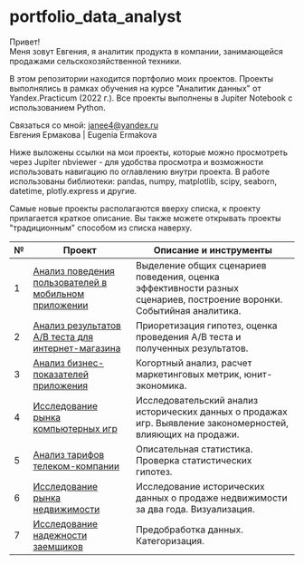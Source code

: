 # portfolio_data_analyst
Привет!  
Меня зовут Евгения, я аналитик продукта в компании, занимающейся продажами сельскохозяйственной техники.  

В этом репозитории находится портфолио моих проектов. Проекты выполнялись в рамках обучения на курсе "Аналитик данных" от Yandex.Practicum (2022 г.). Все проекты выполнены в Jupiter Notebook с использованием Python.  

Связаться со мной: janee4@yandex.ru  
Евгения Ермакова | Eugenia Ermakova

Ниже выложены ссылки на мои проекты, которые можно просмотреть через Jupiter nbviewer - для удобства просмотра и возможности использовать навигацию по оглавлению внутри проекта. В работе использованы библиотеки: pandas, numpy, matplotlib, scipy, seaborn, datetime, plotly.express и другие.

Самые новые проекты располагаются вверху списка, к проекту прилагается краткое описание. Вы также можете открывать проекты "традиционным" способом из списка наверху.


|№  |Проект             |Описание и инструменты                                    |
|---|-------------------|----------------------------------------------------------|
|1  |[Анализ поведения пользователей в мобильном приложении](https://nbviewer.org/github/EvgeniyaErmakova/portfolio_data_analyst/blob/main/Ermakova_E_Final_project_portfolio.ipynb)|Выделение общих сценариев поведения, оценка эффективности разных сценариев, построение воронки. Событийная аналитика.|
|2  |[Анализ результатов A/B теста для интернет-магазина](https://nbviewer.org/github/EvgeniyaErmakova/portfolio_data_analyst/blob/main/Ermakova_E_AB_test_online_shop_portfolio.ipynb)|Приоретизация гипотез, оценка проведения A/B теста и полученных результатов.|
|3 |[Анализ бизнес-показателей приложения](https://nbviewer.org/github/EvgeniyaErmakova/portfolio_data_analyst/blob/main/Ermakova_E_marketing_research_of_application_portfolio.ipynb)|Когортный анализ, расчет маркетинговых метрик, юнит-экономика.|
|4  |[Исследование рынка компьютерных игр](https://nbviewer.org/github/EvgeniyaErmakova/portfolio_data_analyst/blob/main/Consolidated_project_module_1_games_sales_planning_Ermakova_E_portfolio.ipynb)|Исследовательский анализ исторических данных о продажах игр. Выявление закономерностей, влияющих на продажи.|
|5  |[Анализ тарифов телеком-компании](https://nbviewer.org/github/EvgeniyaErmakova/portfolio_data_analyst/blob/main/Ermakova_E_tariff_research_portfolio.ipynb)|Описательная статистика. Проверка статистических гипотез.|
|6  |[Исследование рынка недвижимости](https://nbviewer.org/github/EvgeniyaErmakova/portfolio_data_analyst/blob/main/Ermakova_E_real_estate_exploration_portfolio.ipynb)|Исследование исторических данных о продаже недвижимости за два года. Визуализация.|
|7  |[Исследование надежности заемщиков](https://nbviewer.org/github/EvgeniyaErmakova/portfolio_data_analyst/blob/main/Ermakova_E_Investigation_of_borrowers_reliability_portfolio.ipynb)|Предобработка данных. Категоризация.|
